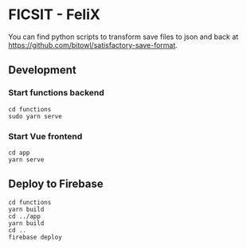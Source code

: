 # FICSIT - FeliX


You can find python scripts to transform save files to json and back at https://github.com/bitowl/satisfactory-save-format.

## Development
### Start functions backend
```
cd functions
sudo yarn serve
```
### Start Vue frontend
```
cd app
yarn serve
```


## Deploy to Firebase
```
cd functions
yarn build
cd ../app
yarn build
cd ..
firebase deploy
```